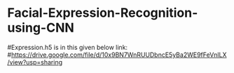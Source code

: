 # Facial-Expression-Recognition-using-CNN

#Expression.h5 is in this given below link:
#https://drive.google.com/file/d/10x9BN7WnRUUDbncE5yBa2WE9fFeVnlLX/view?usp=sharing
